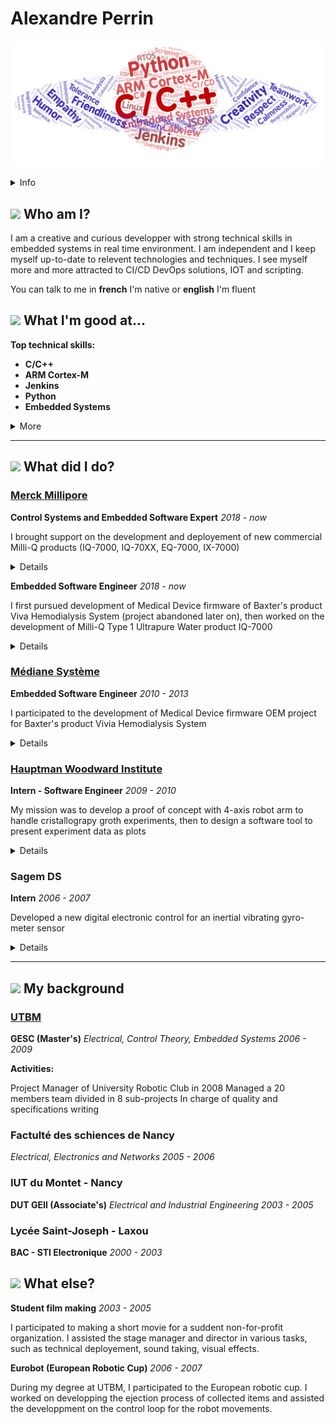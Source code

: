 
# Alexandre Perrin

![](/imgs/skillcloud.png)

<details><summary>Info</summary>

34 years old

![](imgs/baby-carriage.png) 07-05-1985 / Nancy - France

![](imgs/email.png) [alexandreperr@gmail.com](mailto:alexandreperr@gmail.com)

![](imgs/car.png) Yes

![](imgs/phone.png) +33(0)6 52 00 84 81

![](imgs/linkedin.png) https://www.linkedin.com/in/alexandre-perrin-90976443/


</details>


## ![](https://material.io/resources/icons/static/icons/round-person-24px.svg) Who am I? 

I am a creative and curious developper with strong technical skills in 
embedded systems in real time environment. I am independent and I keep 
myself up-to-date to relevent technologies and techniques. 
I see myself more and more attracted to CI/CD DevOps solutions, IOT and  scripting.


You can talk to me in 
**french** I'm native
 or 
**english** I'm fluent

## ![](https://material.io/resources/icons/static/icons/round-how_to_reg-24px.svg) What I'm good at...


**Top technical skills:**
* **C/C++**
* **ARM Cortex-M**
* **Jenkins**
* **Python**
* **Embedded Systems**

<details><summary>More</summary>

* **Real-Time**
* **Software Architecture**
* **CI/CD**
* **Linux**
* **Integration**
* **Test Automation**
* **RTOS**
* **LabVIEW**
* **Jupyter**
* **Simulink**
* **JSON**
* **Debugging**
* **Driver**
* **Scripting**
* **Lauterbach**
* **Matlab**
* **C#**
* **Control Systems**
* **Comm Protocols**
* **Testing**
* **Medical Devices**
* **.NET**
* **Artifactory**
* **DSP**
* **DevOps**
* **Control Theory**
* **dSPACE**
* **Robotics**
* **Bluetooth**
* **Electronics**
* **BLE**

</details>

---
## ![](https://material.io/resources/icons/static/icons/round-work-24px.svg) What did I do? 

### [Merck Millipore](http://www.merckmillipore.)

**Control Systems and Embedded Software Expert** *2018 - now*

I brought support on the development and deployement of new commercial 
Milli-Q products (IQ-7000, IQ-70XX, EQ-7000, IX-7000)

<details><summary>Details</summary>

* wrote functional and design specifications
* contributed to baremetal <b>real-time</b> firmware and <b>linux</b> services development and maintenance
* contributed to <b>CI/CD</b> platform improvement (<b>Jenkins</b>, <b>Artifactory</b>, Conan)
* contributed to firmware maintenance

<details><summary>Work</summary>

* Baremetal ARM micro-controllers (STM32) development in C
    * contributed to the development of the central water process unit firmware based on an OS-less event driven solution (publish-subscibe pattern)
    * contributed to firmware maintenance
* Linux development c/c++
    * developed applications to communicate with process dedicated micro-controllers
    * developed a File System in User Space
    * contributed to improvement and bug fixes of core server application
* Python development of scripts and libraries
    * C code generation tool based on COGapp <b>python</b> library
    * CFFI wrappers to test c code with pytest
    * diagnostic toolbox for developers
* Deployment assessment of Continuous Integration/Delivery on Jenkins server
    * usage of <b>Jenkins</b> pipelines and <b>jenkins</b>file script
    * evaluated a <b>c/c++</b> package dependency manager (conan)
    * evaluated the usage of an artifact server (<b>Artifactory</b>)
    * deployed pipelines for firmwares development branches (test undergoing)
* Deployed a Jupyter notebook server as sandbox for R&D team
    * Wrote interactive documentations on <b>Jupyter</b> notebook about code implementation to quickly pass knowledge to new developers
    * Writing investigations, development and deployment journals in notebook

</details>
</details>

**Embedded Software Engineer** *2018 - now*

I first pursued development of Medical Device firmware of Baxter's product Viva
Hemodialysis System (project abandoned later on), then worked on the development
of Milli-Q Type 1 Ultrapure Water product IQ-7000

<details><summary>Details</summary>

* wrote functional and design specifications
* developped multiple <b>real-time</b> devices firmwares
* contributed to firmware maintenance

<details><summary>Work</summary>

* Bare metal ARM micro-controllers (STM32) development in C
    * developed a low memory footprint RFID ISO15693 protocol stack
    * developed application firmware of new Milli-Q A10 TOC (Total Organic Carbon) monitor device
* Linux development c/c++
    * contributed to application services design, development and maintenance

</details>
</details>

    


### [Médiane Système](https://www.medianesysteme.com)

    
**Embedded Software Engineer** *2010 - 2013*

I participated to the development of Medical Device firmware OEM project for Baxter's
product Vivia Hemodialysis System

<details><summary>Details</summary>

* developed Proof Of Concept tools (<b>C#</b> / <b>LabVIEW</b>)
* wrote risk assessment with Software of Unknown Pedigree/Commercial off-the-shelf software
* wrote Functional and Software Design Specifications, and software validation protocol (Installation/Operational Qualification)
* contributed to embedded firmware development
* participated to EMC and ESD tests for medical certification at TÜV in Straubing, Germany


</details>
</details>


### [Hauptman Woodward Institute](https://hwi.buffalo.edu)

    
**Intern - Software Engineer** *2009 - 2010*

My mission was to develop a proof of concept with 4-axis robot arm to handle cristallograpy groth experiments, then to design a software tool to present experiment data as plots

<details><summary>Details</summary>

* programmed Epson robot (SCARA) arm routines with Visual Basic <b>.NET</b> user interface
* designed mechanical tray and a pick-up tool prototype to handle samples
* developed a GUI to plot experiment results into charts and compute non-linear fit curves


</details>
</details>


### Sagem DS

    
**Intern** *2006 - 2007*

Developed a new digital electronic control for an inertial vibrating gyro-meter sensor

<details><summary>Details</summary>

* optimized and redesigned the existing system to reduce cost and improve performances
* simulated different solutions on <b>MatLab</b> / <b>Simulink</b>
* developed the chosen Real Time solution on DSC Microchip platform <b>dsP</b>IC33
* appraised final results and compared performances


</details>
</details>

---
## ![](https://material.io/resources/icons/static/icons/round-school-24px.svg) My background 
### [UTBM](https://www.utbm.fr/)

**GESC (Master's)**
*Electrical, Control Theory, Embedded Systems*
*2006 - 2009*

**Activities:**

Project Manager of University Robotic Club in 2008 
Managed a 20 members team divided in 8 sub-projects
In charge of quality and specifications writing


### Factulté des schiences de Nancy

*Electrical, Electronics and Networks*
*2005 - 2006*


### IUT du Montet - Nancy

**DUT GEII (Associate's)**
*Electrical and Industrial Engineering*
*2003 - 2005*


### Lycée Saint-Joseph - Laxou

**BAC - STI Electronique**
*2000 - 2003*



## ![](https://material.io/resources/icons/static/icons/round-favorite-24px.svg) What else? 
**Student film making** *2003 - 2005*

I participated to making a short movie for a suddent non-for-profit organization. I assisted the stage manager and director in various tasks, such as technical deployement, sound taking, visual effects.


</details>
</details>

**Eurobot (European Robotic Cup)** *2006 - 2007*

During my degree at UTBM, I participated to the European robotic cup. I worked on developping the ejection process of collected items and assisted the developpment on the control loop for the robot movements. 

</details>
</details>

